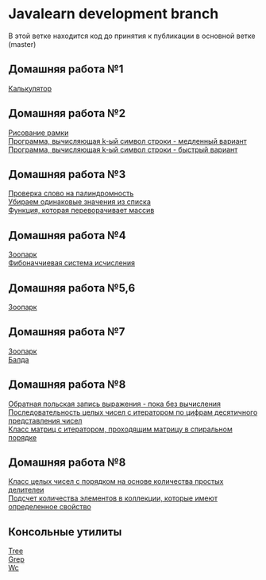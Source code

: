 # Javalearn development branch
В этой ветке находится код до принятия к публикации в основной ветке (master)<br/>
## Домашняя работа №1<br/>
[Калькулятор](src/com/javalearn/homework/Calculator.java)<br/>
## Домашняя работа №2<br/>
[Рисование рамки](src/com/javalearn/homework/Border.java)<br/>
[Программа, вычисляющая k-ый символ строки - медленный вариант](src/com/javalearn/homework/Kth.java)<br/>
[Программа, вычисляющая k-ый символ строки - быстрый вариант](src/com/javalearn/homework/Kth1.java)<br/>
## Домашняя работа №3<br/>
[Проверка слово на палиндромность](src/com/javalearn/homework/Palindrome.java)<br/>
[Убираем одинаковые значения из списка](src/com/javalearn/homework/UniqArray.java)<br/>
[Функция, которая переворачивает массив](src/com/javalearn/homework/SwapArray.java)<br/>
## Домашняя работа №4<br/>
[Зоопарк](src/com/zoo)<br/>
[Фибоначчиевая система исчисления](src/com/javalearn/homework/Fibonacci.java)<br/>
## Домашняя работа №5,6<br/>
[Зоопарк](src/com/zoo)<br/>
## Домашняя работа №7<br/>
[Зоопарк](src/com/zoo)<br/>
[Балда](src/com/javalearn/homework/Balda.java)<br/>
## Домашняя работа №8<br/>
[Обратная польская запись выражения - пока без вычисления](src/com/javalearn/homework/Opn.java)<br/>
[Последовательность целых чисел с итератором по цифрам десятичного представления чисел](src/com/javalearn/homework/iterators)<br/>
[Класс матриц с итератором, проходящим матрицу в спиральном порядке](src/com/javalearn/homework/iterators)<br/>
## Домашняя работа №8<br/>
[Класс целых чисел с порядком на основе количества простых делителеи](src/com/javalearn/homework/comparators)<br/>
[Подсчет количества элементов в коллекции, которые имеют определенное свойство](src/com/javalearn/homework/generics)
## Консольные утилиты<br/>
[Tree](src/com/javalearn/homework/consoleutilites/Tree.java)<br/>
[Grep](src/com/javalearn/homework/consoleutilites/Grep.java)<br/>
[Wc](src/com/javalearn/homework/consoleutilites/Wc.java)<br/>

